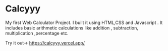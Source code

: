 # Calcyyy
My first Web Calculator Project. I built it using HTML,CSS and Javascript . It includes basic arithmetic calculations like addition , subtraction, multiplication ,percentage etc.

Try it out-> https://calcyyy.vercel.app/
